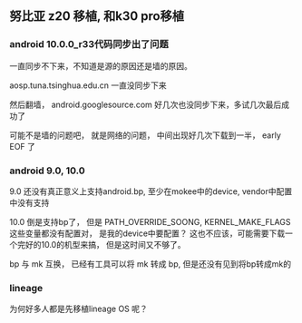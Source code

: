 
## 努比亚 z20 移植, 和k30 pro移植


### android 10.0.0_r33代码同步出了问题

一直同步不下来，不知道是源的原因还是墙的原因。

aosp.tuna.tsinghua.edu.cn 一直没同步下来

然后翻墙， android.googlesource.com 好几次也没同步下来，多试几次最后成功了

可能不是墙的问题吧， 就是网络的问题， 中间出现好几次下载到一半， early EOF 了


### android 9.0, 10.0

9.0 还没有真正意义上支持android.bp, 至少在mokee中的device, vendor中配置中没有支持

10.0 倒是支持bp了， 但是 PATH_OVERRIDE_SOONG, KERNEL_MAKE_FLAGS 这些变量都没有配置对， 是我的device中要配置？ 这也不应该，可能需要下载一个完好的10.0的机型来搞， 但是这时间又不够了。 

bp 与 mk 互换， 已经有工具可以将 mk 转成 bp, 但是还没有见到将bp转成mk的

### lineage 

为何好多人都是先移植lineage OS 呢？ 
